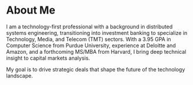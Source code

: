 # About Me

I am a technology-first professional with a background in distributed systems engineering, transitioning into investment banking to specialize in Technology, Media, and Telecom (TMT) sectors. With a 3.95 GPA in Computer Science from Purdue University, experience at Deloitte and Amazon, and a forthcoming MS/MBA from Harvard, I bring deep technical insight to capital markets analysis.

My goal is to drive strategic deals that shape the future of the technology landscape.

